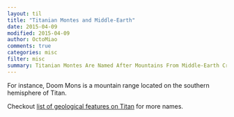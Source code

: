 ```yaml
---
layout: til
title: "Titanian Montes and Middle-Earth"
date: 2015-04-09
modified: 2015-04-09
author: OctoMiao
comments: true
categories: misc
filter: misc
summary: Titanian Montes Are Named After Mountains From Middle-Earth Created By J.R.R. Tolkien
---
```


For instance, Doom Mons is a mountain range located on the southern hemisphere of Titan.

Checkout [list of geological features on Titan](https://en.wikipedia.org/wiki/List_of_geological_features_on_Titan#Montes) for more names.
